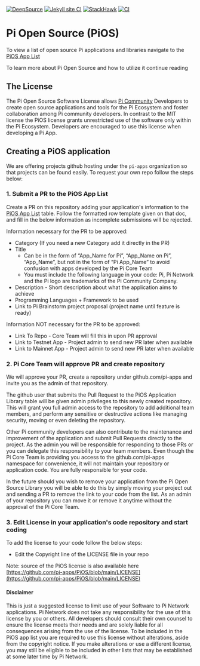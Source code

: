 [![DeepSource](https://app.deepsource.com/gh/KOSASIH/PiOS.svg/?label=active+issues&show_trend=true&token=7-fXzifFMBakeNdH5u3ywvAy)](https://app.deepsource.com/gh/KOSASIH/PiOS/)
[![Jekyll site CI](https://github.com/KOSASIH/PiOS/actions/workflows/jekyll-docker.yml/badge.svg)](https://github.com/KOSASIH/PiOS/actions/workflows/jekyll-docker.yml)
[![StackHawk](https://github.com/KOSASIH/PiOS/actions/workflows/stackhawk.yml/badge.svg)](https://github.com/KOSASIH/PiOS/actions/workflows/stackhawk.yml)
[![CI](https://github.com/KOSASIH/PiOS/actions/workflows/blank.yml/badge.svg)](https://github.com/KOSASIH/PiOS/actions/workflows/blank.yml)

# Pi Open Source (PiOS)

To view a list of open source Pi applications and libraries navigate to the [PiOS App List](/list.md)

To learn more about Pi Open Source and how to utilize it continue reading

## The License

The Pi Open Source Software License allows [Pi Community](https://minepi.com) Developers to create open source applications and tools for the Pi Ecosystem and foster collaboration among Pi community developers. In contrast to the MIT license the PiOS license grants unrestricted use of the software only within the Pi Ecosystem. Developers are encouraged to use this license when developing a Pi App.

## Creating a PiOS application

We are offering projects github hosting under the `pi-apps` organization so that projects can be found easily. To request your own repo follow the steps below:

### 1. Submit a PR to the PiOS App List

Create a PR on this repository adding your application's information to the [PiOS App List](/list.md) table. Follow the formatted row template given on that doc, and fill in the below information as incomplete submissions will be rejected.

Information necessary for the PR to be approved:

- Category (If you need a new Category add it directly in the PR)
- Title
  - Can be in the form of “App_Name for Pi”, “App_Name on Pi”, “App_Name”, but not in the form of “Pi App_Name”
    to avoid confusion with apps developed by the Pi Core Team
  - You must include the following language in your code: Pi, Pi Network and the Pi logo are trademarks of the Pi Community Company.
- Description - Short description about what the application aims to achieve
- Programming Languages + Framework to be used
- Link to Pi Brainstorm project proposal (project name until feature is ready)

Information NOT necessary for the PR to be approved:

- Link To Repo - Core Team will fill this in upon PR approval
- Link to Testnet App - Project admin to send new PR later when available
- Link to Mainnet App - Project admin to send new PR later when available

### 2. Pi Core Team will approve PR and create repository

We will approve your PR, create a repository under github.com/pi-apps and invite you as the admin of that repository.

The github user that submits the Pull Request to the PiOS Application Library table will be given admin privileges to this newly created repository. This will grant you full admin access to the repository to add additional team members, and perform any sensitive or destructive actions like managing security, moving or even deleting the repository.

Other Pi community developers can also contribute to the maintenance and improvement of the application and submit Pull Requests directly to the project. As the admin you will be responsible for responding to those PRs or you can delegate this responsibility to your team members. Even though the Pi Core Team is providing you access to the github.com/pi-apps namespace for convenience, it will not maintain your repository or application code. You are fully responsible for your code.

In the future should you wish to remove your application from the Pi Open Source Library you will be able to do this by simply moving your project out and sending a PR to remove the link to your code from the list. As an admin of your repository you can move it or remove it anytime without the approval of the Pi Core Team.

### 3. Edit License in your application's code repository and start coding

To add the license to your code follow the below steps:

- Edit the Copyright line of the LICENSE file in your repo

Note: source of the PiOS license is also available here [https://github.com/pi-apps/PiOS/blob/main/LICENSE](https://github.com/pi-apps/PiOS/blob/main/LICENSE)

#### Disclaimer

This is just a suggested license to limit use of your Software to Pi Network applications. Pi Network does not take any responsibility for the use of this license by you or others. All developers should consult their own counsel to ensure the license meets their needs and are solely liable for all consequences arising from the use of the license. To be included in the PiOS app list you are required to use this license without alterations, aside from the copyright notice. If you make alterations or use a different license, you may still be eligible to be included in other lists that may be established at some later time by Pi Network.
